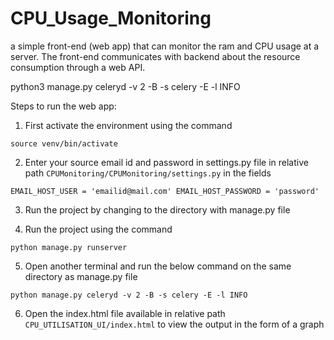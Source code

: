 # CPU_Usage_Monitoring
a simple front-end (web app) that can monitor the ram and CPU usage at a server. The front-end communicates with backend about the resource consumption through a web API.

python3 manage.py celeryd -v 2 -B -s celery -E -l INFO

Steps to run the web app:
1) First activate the environment using the command 

`source venv/bin/activate`

2) Enter your source email id and password in settings.py file in relative path `CPUMonitoring/CPUMonitoring/settings.py` in the fields

`EMAIL_HOST_USER = 'emailid@mail.com'
EMAIL_HOST_PASSWORD = 'password'
`
 
3) Run the project by changing to the directory with manage.py file

4) Run the project using the command
 
 `python manage.py runserver` 
 
 
 5) Open another terminal and run the below command on the same directory as manage.py file
 
 `python manage.py celeryd -v 2 -B -s celery -E -l INFO`
 
 6) Open the index.html file available in relative path `CPU_UTILISATION_UI/index.html` to view the output in the form of a graph
 
  